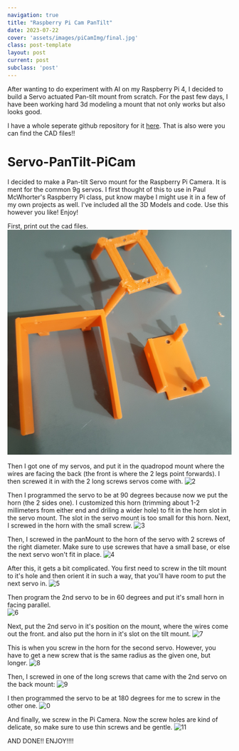 ```yaml
---
navigation: true
title: "Raspberry Pi Cam PanTilt"
date: 2023-07-22
cover: 'assets/images/piCamImg/final.jpg'
class: post-template
layout: post
current: post
subclass: 'post'
---
```

After wanting to do experiment with AI on my Raspberry Pi 4, I decided to build a Servo actuated Pan-tilt mount from scratch. For the past few days, I have been working hard 3d modeling a mount that not only works but also looks good.

I have a whole seperate github repository for it [here](https://github.com/burakayy7/Servo-PanTilt-PiCam). That is also were you can find the CAD files!!

# Servo-PanTilt-PiCam
I decided to make a Pan-tilt Servo mount for the Raspberry Pi Camera. It is ment for the common 9g servos. I first thought of this to use in Paul McWhorter's Raspberry Pi class, put know maybe I might use it in a few of my own projects as well. I've included all the 3D Models and code. Use this however you like! Enjoy!

First, print out the cad files. 
![image](assets/images/piCam/images/parts.jpg)

Then I got one of my servos, and put it in the quadropod mount where the wires are facing the back \(the front is where the 2 legs point forwards\). I then screwed it in with the 2 long screws servos come with. 
![2](assets/images/piCam/images/images/1.jpg)

Then I programmed the servo to be at 90 degrees because now we put the horn \(the 2 sides one\). I customized this horn \(trimming about 1-2 millimeters from either end and driling a wider hole\) to fit in the horn slot in the servo mount. The slot in the servo mount is too small for this horn. Next, I screwed in the horn with the small screw. 
![3](assets/images/piCam/images/images/horn.jpg)

Then, I screwed in the panMount to the horn of the servo with 2 screws of the right diameter. Make sure to use screwes that have a small base, or else the next servo won't fit in place.
![4](assets/images/piCam/images/images/2.jpg)

After this, it gets a bit complicated. You first need to screw in the tilt mount to it's hole and then orient it in such a way, that you'll have room to put the next servo in. 
![5](assets/images/piCam/images/images/3.jpg)

Then program the 2nd servo to be in 60 degrees and put it's small horn in facing parallel.  
![6](assets/images/piCam/images/images/horn2.jpg)

Next, put the 2nd servo in it's position on the mount, where the wires come out the front. and also put the horn in it's slot on the tilt mount.
![7](assets/images/piCam/images/images/4.jpg)

This is when you screw in the horn for the second servo. However, you have to get a new screw that is the same radius as the given one, but longer. 
![8](assets/images/piCam/images/images/5.jpg)

Then, I screwed in one of the long screws that came with the 2nd servo on the back mount:
![9](assets/images/piCam/images/images/screwHorn.jpg)

I then programmed the servo to be at 180 degrees for me to screw in the other one. 
![0](assets/images/piCam/images/images/6.jpg)

And finally, we screw in the Pi Camera. Now the screw holes are kind of delicate, so make sure to use thin screws and be gentle. 
![11](assets/images/piCam/images/images/final.jpg)

AND DONE!! ENJOY!!!!
